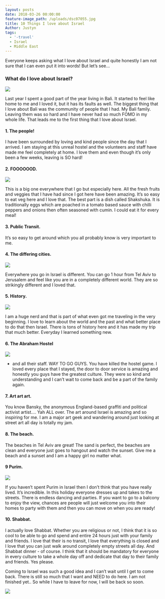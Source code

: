 ```yaml
---
layout: posts
date: 2018-03-26 00:00:00
feature-image_path: /uploads/dsc07055.jpg
title: 10 Things I love about Israel
Author: Justyn
tags:
  - '-travel'
  - Israel
  - Middle East
---
```


Everyone keeps asking what I love about Israel and quite honestly I am not sure that I can even put it into words! But let’s see…

### What do I love about Israel?

![](/uploads/dsc07035.jpg)

Last year I spent a good part of the year living in Bali. It started to feel like home to me and I loved it, but it has its faults as well. The biggest thing that I love about Bali was the community of people that I had. My Bali family. Leaving them was so hard and I have never had so much FOMO in my whole life. That leads me to the first thing that I love about Israel.

#### 1. The people!

I have been surrounded by loving and kind people since the day that I arrived. I am staying at this unreal hostel and the volunteers and staff have made me feel completely at home. I love them and even though it’s only been a few weeks, leaving is SO hard!

#### 2. FOOOOOOD.

![](/uploads/dsc07058.jpg)

This is a big one everywhere that I go but especially here. All the fresh fruits and veggies that I have had since I got here have been amazing. It’s so easy to eat veg here and I love that. The best part is a dish called Shakshuka. It is traditionally eggs which are poached in a tomato based sauce with chilli peppers and onions then often seasoned with cumin. I could eat it for every meal!

#### 3. Public Transit.

It’s so easy to get around which you all probably know is very important to me.

#### 4. The differing cities.

![](/uploads/dsc07011.jpg)

Everywhere you go in Israel is different. You can go 1 hour from Tel Aviv to Jerusalem and feel like you are in a completely different world. They are so strikingly different and I loved that.

#### 5. History.

![](/uploads/dsc07000.jpg)

I am a huge nerd and that is part of what even got me traveling in the very beginning. I love to learn about the world and the past and what better place to do that then Israel. There is tons of history here and it has made my trip that much better. Everyday I learned something new.

#### 6. The Abraham Hostel

![](/uploads/everyone.jpg)

- and all their staff. WAY TO GO GUYS. You have killed the hostel game. I loved every place that I stayed, the door to door service is amazing and honestly you guys have the greatest culture. They were so kind and understanding and I can’t wait to come back and be a part of the family again.

#### 7. Art art art.

You know Bansky, the anonymous England-based graffiti and political activist artist…. Yah ALL over. The art around Israel is amazing and so inspiring for me. I am a major art geek and wandering around just looking at street art all day is totally my jam.

#### 8. The beach.

The beaches in Tel Aviv are great! The sand is perfect, the beaches are clean and everyone just goes to hangout and watch the sunset. Give me a beach and a sunset and I am a happy girl no matter what.

#### 9 Purim.

![](/uploads/chris.jpg)

If you haven’t spent Purim in Israel then I don’t think that you have really lived. It’s incredible. In this holiday everyone dresses up and takes to the streets. There is endless dancing and parties. If you want to go to a balcony to enjoy the view, chances are people will just welcome you into their homes to party with them and then you can move on when you are ready!

#### 10. Shabbat.

I actually love Shabbat. Whether you are religious or not, I think that it is so cool to be able to go and spend and entire 24 hours just with your family and friends. I love that their is no transit, I love that everything is closed and I love that you can just walk around completely empty streets all day. And Shabbat dinner - of course. I think that it should be mandatory for everyone in every culture to take a whole day off and dedicate that day to their family and friends. Yes please.

Coming to Israel was such a good idea and I can’t wait until I get to come back. There is still so much that I want and NEED to do here. I am not finished yet.. So while I have to leave for now, I will be back so soon.

![](/uploads/dsc06988.jpg)